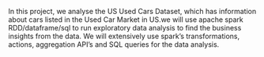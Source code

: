 
In this project, we analyse the US Used Cars Dataset, which has information about cars listed in the Used Car Market in US.we will use apache spark RDD/dataframe/sql to run exploratory data analysis to find the business insights from the data. We will extensively use spark’s transformations, actions, aggregation API’s and SQL queries for the data analysis.
